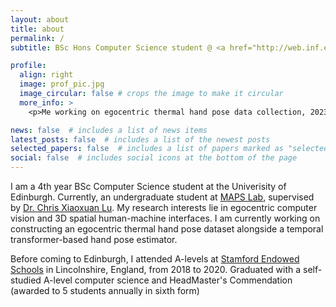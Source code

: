```yaml
---
layout: about
title: about
permalink: /
subtitle: BSc Hons Computer Science student @ <a href="http://web.inf.ed.ac.uk/ipab" target="_blank">School of Informatics</a>, <a href="https://www.ed.ac.uk" target="_blank">University of Edinburgh</a>

profile:
  align: right
  image: prof_pic.jpg
  image_circular: false # crops the image to make it circular
  more_info: >
    <p>Me working on egocentric thermal hand pose data collection, 2023</p>

news: false  # includes a list of news items
latest_posts: false  # includes a list of the newest posts
selected_papers: false  # includes a list of papers marked as "selected={true}"
social: false  # includes social icons at the bottom of the page
---
```


I am a 4th year BSc Computer Science student at the Univerisity of Edinburgh. Currently, an undergraduate student at <a href="https://maps-lab.github.io/" target="_blank">MAPS Lab</a>, supervised by <a href="https://christopherlu.github.io/" target="_blank">Dr. Chris Xiaoxuan Lu</a>. My research interests lie in egocentric computer vision and 3D spatial human-machine interfaces. I am currently working on constructing an egocentric thermal hand pose dataset alongside a temporal transformer-based hand pose estimator. 

Before coming to Edinburgh, I attended A-levels at <a href="https://stamfordschools.org.uk/ " target="_blank">Stamford Endowed Schools</a> in Lincolnshire, England, from 2018 to 2020. Graduated with a self-studied A-level computer science and HeadMaster's Commendation (awarded to 5 students annually in sixth form)


